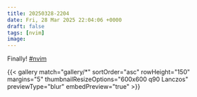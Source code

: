 ```yaml
---
title: 20250328-2204
date: Fri, 28 Mar 2025 22:04:06 +0000
draft: false
tags: [nvim]
image: 
---
```


Finally! [#nvim](https://mastodon.bofhers.es/tags/nvim)

{{< gallery match="gallery/*" sortOrder="asc" rowHeight="150" margins="5" thumbnailResizeOptions="600x600 q90 Lanczos" previewType="blur" embedPreview="true" >}}

